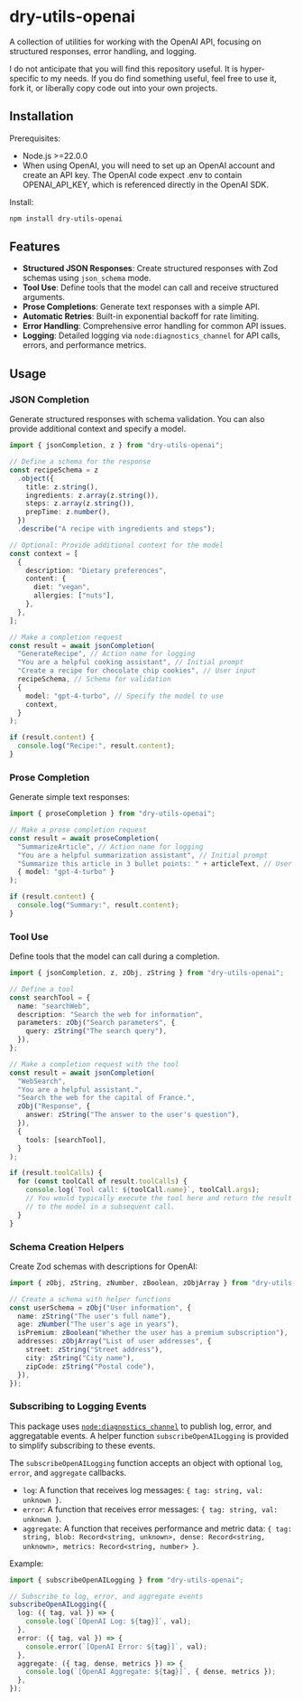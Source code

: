 # dry-utils-openai

A collection of utilities for working with the OpenAI API, focusing on structured responses, error handling, and logging.

I do not anticipate that you will find this repository useful. It is hyper-specific to my needs. If you do find something useful, feel free to use it, fork it, or liberally copy code out into your own projects.

## Installation

Prerequisites:

- Node.js >=22.0.0
- When using OpenAI, you will need to set up an OpenAI account and create an API key. The OpenAI code expect .env to contain OPENAI_API_KEY, which is referenced directly in the OpenAI SDK.

Install:

```bash
npm install dry-utils-openai
```

## Features

- **Structured JSON Responses**: Create structured responses with Zod schemas using `json_schema` mode.
- **Tool Use**: Define tools that the model can call and receive structured arguments.
- **Prose Completions**: Generate text responses with a simple API.
- **Automatic Retries**: Built-in exponential backoff for rate limiting.
- **Error Handling**: Comprehensive error handling for common API issues.
- **Logging**: Detailed logging via `node:diagnostics_channel` for API calls, errors, and performance metrics.

## Usage

### JSON Completion

Generate structured responses with schema validation. You can also provide additional context and specify a model.

```typescript
import { jsonCompletion, z } from "dry-utils-openai";

// Define a schema for the response
const recipeSchema = z
  .object({
    title: z.string(),
    ingredients: z.array(z.string()),
    steps: z.array(z.string()),
    prepTime: z.number(),
  })
  .describe("A recipe with ingredients and steps");

// Optional: Provide additional context for the model
const context = [
  {
    description: "Dietary preferences",
    content: {
      diet: "vegan",
      allergies: ["nuts"],
    },
  },
];

// Make a completion request
const result = await jsonCompletion(
  "GenerateRecipe", // Action name for logging
  "You are a helpful cooking assistant", // Initial prompt
  "Create a recipe for chocolate chip cookies", // User input
  recipeSchema, // Schema for validation
  {
    model: "gpt-4-turbo", // Specify the model to use
    context,
  }
);

if (result.content) {
  console.log("Recipe:", result.content);
}
```

### Prose Completion

Generate simple text responses:

```typescript
import { proseCompletion } from "dry-utils-openai";

// Make a prose completion request
const result = await proseCompletion(
  "SummarizeArticle", // Action name for logging
  "You are a helpful summarization assistant", // Initial prompt
  "Summarize this article in 3 bullet points: " + articleText, // User input
  { model: "gpt-4-turbo" }
);

if (result.content) {
  console.log("Summary:", result.content);
}
```

### Tool Use

Define tools that the model can call during a completion.

```typescript
import { jsonCompletion, z, zObj, zString } from "dry-utils-openai";

// Define a tool
const searchTool = {
  name: "searchWeb",
  description: "Search the web for information",
  parameters: zObj("Search parameters", {
    query: zString("The search query"),
  }),
};

// Make a completion request with the tool
const result = await jsonCompletion(
  "WebSearch",
  "You are a helpful assistant.",
  "Search the web for the capital of France.",
  zObj("Response", {
    answer: zString("The answer to the user's question"),
  }),
  {
    tools: [searchTool],
  }
);

if (result.toolCalls) {
  for (const toolCall of result.toolCalls) {
    console.log(`Tool call: ${toolCall.name}`, toolCall.args);
    // You would typically execute the tool here and return the result
    // to the model in a subsequent call.
  }
}
```

### Schema Creation Helpers

Create Zod schemas with descriptions for OpenAI:

```typescript
import { zObj, zString, zNumber, zBoolean, zObjArray } from "dry-utils-openai";

// Create a schema with helper functions
const userSchema = zObj("User information", {
  name: zString("The user's full name"),
  age: zNumber("The user's age in years"),
  isPremium: zBoolean("Whether the user has a premium subscription"),
  addresses: zObjArray("List of user addresses", {
    street: zString("Street address"),
    city: zString("City name"),
    zipCode: zString("Postal code"),
  }),
});
```

### Subscribing to Logging Events

This package uses [`node:diagnostics_channel`](https://nodejs.org/api/diagnostics_channel.html) to publish log, error, and aggregatable events. A helper function `subscribeOpenAILogging` is provided to simplify subscribing to these events.

The `subscribeOpenAILogging` function accepts an object with optional `log`, `error`, and `aggregate` callbacks.

- `log`: A function that receives log messages: `{ tag: string, val: unknown }`.
- `error`: A function that receives error messages: `{ tag: string, val: unknown }`.
- `aggregate`: A function that receives performance and metric data: `{ tag: string, blob: Record<string, unknown>, dense: Record<string, unknown>, metrics: Record<string, number> }`.

Example:

```typescript
import { subscribeOpenAILogging } from "dry-utils-openai";

// Subscribe to log, error, and aggregate events
subscribeOpenAILogging({
  log: ({ tag, val }) => {
    console.log(`[OpenAI Log: ${tag}]`, val);
  },
  error: ({ tag, val }) => {
    console.error(`[OpenAI Error: ${tag}]`, val);
  },
  aggregate: ({ tag, dense, metrics }) => {
    console.log(`[OpenAI Aggregate: ${tag}]`, { dense, metrics });
  },
});
```
